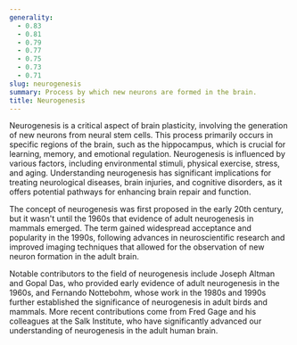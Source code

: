 ```yaml
---
generality:
  - 0.83
  - 0.81
  - 0.79
  - 0.77
  - 0.75
  - 0.73
  - 0.71
slug: neurogenesis
summary: Process by which new neurons are formed in the brain.
title: Neurogenesis
---
```


Neurogenesis is a critical aspect of brain plasticity, involving the generation of new neurons from neural stem cells. This process primarily occurs in specific regions of the brain, such as the hippocampus, which is crucial for learning, memory, and emotional regulation. Neurogenesis is influenced by various factors, including environmental stimuli, physical exercise, stress, and aging. Understanding neurogenesis has significant implications for treating neurological diseases, brain injuries, and cognitive disorders, as it offers potential pathways for enhancing brain repair and function.

The concept of neurogenesis was first proposed in the early 20th century, but it wasn't until the 1960s that evidence of adult neurogenesis in mammals emerged. The term gained widespread acceptance and popularity in the 1990s, following advances in neuroscientific research and improved imaging techniques that allowed for the observation of new neuron formation in the adult brain.

Notable contributors to the field of neurogenesis include Joseph Altman and Gopal Das, who provided early evidence of adult neurogenesis in the 1960s, and Fernando Nottebohm, whose work in the 1980s and 1990s further established the significance of neurogenesis in adult birds and mammals. More recent contributions come from Fred Gage and his colleagues at the Salk Institute, who have significantly advanced our understanding of neurogenesis in the adult human brain.
